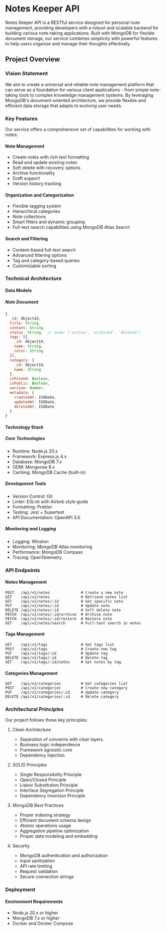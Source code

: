 # Notes Keeper API

Notes Keeper API is a RESTful service designed for personal note management, providing developers with a robust and scalable backend for building various note-taking applications. Built with MongoDB for flexible document storage, our service combines simplicity with powerful features to help users organize and manage their thoughts effectively.

## Project Overview

### Vision Statement
We aim to create a universal and reliable note management platform that can serve as a foundation for various client applications - from simple note-taking tools to complex knowledge management systems. By leveraging MongoDB's document-oriented architecture, we provide flexible and efficient data storage that adapts to evolving user needs.

### Key Features
Our service offers a comprehensive set of capabilities for working with notes:

#### Note Management
- Create notes with rich text formatting
- Read and update existing notes
- Soft delete with recovery options
- Archive functionality
- Draft support
- Version history tracking

#### Organization and Categorization
- Flexible tagging system
- Hierarchical categories
- Note collections
- Smart filters and dynamic grouping
- Full-text search capabilities using MongoDB Atlas Search

#### Search and Filtering
- Content-based full-text search
- Advanced filtering options
- Tag and category-based queries
- Customizable sorting

### Technical Architecture

#### Data Models

##### Note Document
```javascript
{
  _id: ObjectId,
  title: String,
  content: String,
  status: String,  // enum: ['active', 'archived', 'deleted']
  tags: [{
    _id: ObjectId,
    name: String,
    color: String
  }],
  category: {
    _id: ObjectId,
    name: String
  },
  isPinned: Boolean,
  isPublic: Boolean,
  version: Number,
  metadata: {
    createdAt: ISODate,
    updatedAt: ISODate,
    deletedAt: ISODate
  }
}
```



#### Technology Stack

##### Core Technologies
- Runtime: Node.js 20.x
- Framework: Express.js 4.x
- Database: MongoDB 7.x
- ODM: Mongoose 8.x
- Caching: MongoDB Cache (built-in)

##### Development Tools
- Version Control: Git
- Linter: ESLint with Airbnb style guide
- Formatting: Prettier
- Testing: Jest + Supertest
- API Documentation: OpenAPI 3.0

##### Monitoring and Logging
- Logging: Winston
- Monitoring: MongoDB Atlas monitoring
- Performance: MongoDB Compass
- Tracing: OpenTelemetry

### API Endpoints

#### Notes Management
```http
POST   /api/v1/notes              # Create a new note
GET    /api/v1/notes              # Retrieve notes list
GET    /api/v1/notes/:id          # Get specific note
PUT    /api/v1/notes/:id          # Update note
DELETE /api/v1/notes/:id          # Soft delete note
PATCH  /api/v1/notes/:id/archive  # Archive note
PATCH  /api/v1/notes/:id/restore  # Restore note
GET    /api/v1/notes/search       # Full-text search in notes
```

#### Tags Management
```http
GET    /api/v1/tags               # Get tags list
POST   /api/v1/tags               # Create new tag
PUT    /api/v1/tags/:id           # Update tag
DELETE /api/v1/tags/:id           # Delete tag
GET    /api/v1/tags/:id/notes     # Get notes by tag
```

#### Categories Management
```http
GET    /api/v1/categories         # Get categories list
POST   /api/v1/categories         # Create new category
PUT    /api/v1/categories/:id     # Update category
DELETE /api/v1/categories/:id     # Delete category
```

### Architectural Principles

Our project follows these key principles:

1. Clean Architecture
   - Separation of concerns with clear layers
   - Business logic independence
   - Framework agnostic core
   - Dependency injection

2. SOLID Principles
   - Single Responsibility Principle
   - Open/Closed Principle
   - Liskov Substitution Principle
   - Interface Segregation Principle
   - Dependency Inversion Principle

3. MongoDB Best Practices
   - Proper indexing strategy
   - Efficient document schema design
   - Atomic operations usage
   - Aggregation pipeline optimization
   - Proper data modeling and embedding

4. Security
   - MongoDB authentication and authorization
   - Input sanitization
   - API rate limiting
   - Request validation
   - Secure connection strings

### Deployment

#### Environment Requirements
- Node.js 20.x or higher
- MongoDB 7.x or higher
- Docker and Docker Compose 
